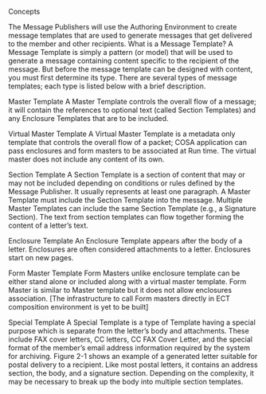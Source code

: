 Concepts

The Message Publishers will use the Authoring Environment to create message templates that are used to generate messages that get delivered to the member and other recipients. 
What is a Message Template?  A Message Template is simply a pattern (or model) that will be used to generate a message containing content specific to the recipient of the message. But before the message template can be designed with content, you must first determine its type. There are several types of message templates; each type is listed below with a brief description. 

Master Template	A Master Template controls the overall flow of a message; it will contain the references to optional text (called Section Templates) and any Enclosure Templates that are to be included. 

Virtual Master Template	A Virtual Master Template is a metadata only template that controls the overall flow of a packet; COSA application can pass enclosures and form masters to be associated at Run time. The virtual master does not include any content of its own. 

Section Template	A Section Template is a section of content that may or may not be included depending on conditions or rules defined by the Message Publisher. It usually represents at least one paragraph.  A Master Template must include the Section Template into the message.  Multiple Master Templates can include the same Section Template (e.g., a Signature Section).  The text from section templates can flow together forming the content of a letter’s text.

Enclosure Template	An Enclosure Template appears after the body of a letter.  Enclosures are often considered attachments to a letter.  Enclosures start on new pages. 
 
Form Master Template	Form Masters unlike enclosure template can be either stand alone or included along with a virtual master template.  Form Master is similar to Master template but it does not allow enclosures association. [The infrastructure to call Form masters directly in ECT composition environment is yet to be built] 


Special Template	A Special Template is a type of Template having a special purpose which is separate from the letter’s body and attachments.  These include FAX cover letters, CC letters, CC FAX Cover Letter, and the special format of the member’s email address information required by the system for archiving. 
Figure 2-1 shows an example of a generated letter suitable for postal delivery to a recipient.  Like most postal letters, it contains an address section, the body, and a signature section.  Depending on the complexity, it may be necessary to break up the body into multiple section templates.

